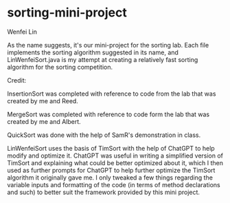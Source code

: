 # sorting-mini-project
Wenfei Lin

As the name suggests, it's our mini-project for the sorting lab. Each file implements the sorting algorithm suggested in its name, and LinWenfeiSort.java is my attempt at creating a relatively fast sorting algorithm for the sorting competition. 

 
Credit: 

InsertionSort was completed with reference to code from the lab that was created by me and Reed. 

MergeSort was completed with reference to code form the lab that was created by me and Albert. 

QuickSort was done with the help of SamR's demonstration in class.

LinWenfeiSort uses the basis of TimSort with the help of ChatGPT to help modify and optimize it. ChatGPT was useful in writing a simplified version of TimSort and explaining what could be better optimized about it, which I then used as further prompts for ChatGPT to help further optimize the TimSort algorithm it originally gave me. I only tweaked a few things regarding the variable inputs and formatting of the code (in terms of method declarations and such) to better suit the framework provided by this mini project. 
